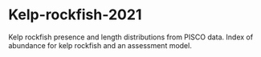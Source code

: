 # Kelp-rockfish-2021
Kelp rockfish presence and length distributions from PISCO data. Index of abundance for kelp rockfish and an assessment model.
